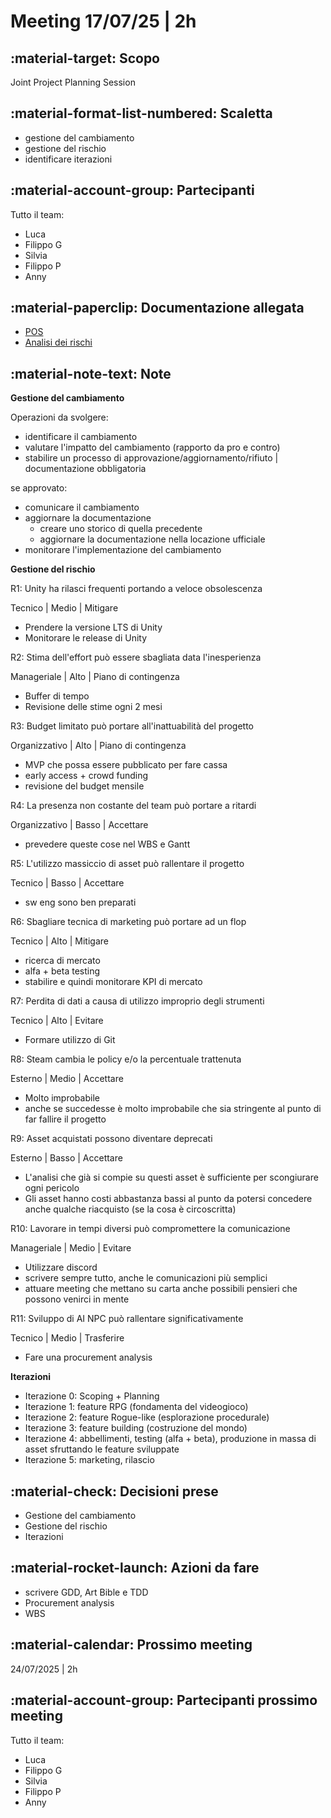 # Meeting 17/07/25 | 2h

## :material-target: **Scopo**

Joint Project Planning Session

## :material-format-list-numbered: **Scaletta**  

- gestione del cambiamento
- gestione del rischio
- identificare iterazioni

## :material-account-group: **Partecipanti**  

Tutto il team:
- Luca
- Filippo G
- Silvia
- Filippo P
- Anny

## :material-paperclip: **Documentazione allegata**  

- [POS](../scoping/POS.md)
- [Analisi dei rischi](../scoping/risk-analysis.md)

## :material-note-text: **Note**  

**Gestione del cambiamento**

Operazioni da svolgere:

- identificare il cambiamento
- valutare l'impatto del cambiamento (rapporto da pro e contro)
- stabilire un processo di approvazione/aggiornamento/rifiuto | documentazione obbligatoria

se approvato:

- comunicare il cambiamento
- aggiornare la documentazione
    - creare uno storico di quella precedente
    - aggiornare la documentazione nella locazione ufficiale
- monitorare l'implementazione del cambiamento

**Gestione del rischio**

R1: Unity ha rilasci frequenti portando a veloce obsolescenza

Tecnico | Medio | Mitigare

- Prendere la versione LTS di Unity
- Monitorare le release di Unity

R2: Stima dell'effort può essere sbagliata data l'inesperienza

Manageriale | Alto | Piano di contingenza

- Buffer di tempo
- Revisione delle stime ogni 2 mesi

R3: Budget limitato può portare all'inattuabilità del progetto

Organizzativo | Alto | Piano di contingenza

- MVP che possa essere pubblicato per fare cassa
- early access + crowd funding
- revisione del budget mensile

R4: La presenza non costante del team può portare a ritardi

Organizzativo | Basso | Accettare

- prevedere queste cose nel WBS e Gantt

R5: L'utilizzo massiccio di asset può rallentare il progetto

Tecnico | Basso | Accettare

- sw eng sono ben preparati

R6: Sbagliare tecnica di marketing può portare ad un flop

Tecnico | Alto | Mitigare

- ricerca di mercato
- alfa + beta testing
- stabilire e quindi monitorare KPI di mercato

R7: Perdita di dati a causa di utilizzo improprio degli strumenti

Tecnico | Alto | Evitare

- Formare utilizzo di Git

R8: Steam cambia le policy e/o la percentuale trattenuta

Esterno | Medio | Accettare

- Molto improbabile
- anche se succedesse è molto improbabile che sia stringente al punto di far fallire il progetto

R9: Asset acquistati possono diventare deprecati

Esterno | Basso | Accettare

- L'analisi che già si compie su questi asset è sufficiente per scongiurare ogni pericolo
- Gli asset hanno costi abbastanza bassi al punto da potersi concedere anche qualche riacquisto (se la cosa è circoscritta)

R10: Lavorare in tempi diversi può compromettere la comunicazione

Manageriale | Medio | Evitare

- Utilizzare discord
- scrivere sempre tutto, anche le comunicazioni più semplici
- attuare meeting che mettano su carta anche possibili pensieri che possono venirci in mente

R11: Sviluppo di AI NPC può rallentare significativamente

Tecnico | Medio | Trasferire

- Fare una procurement analysis

**Iterazioni**

- Iterazione 0: Scoping + Planning
- Iterazione 1: feature RPG (fondamenta del videogioco)
- Iterazione 2: feature Rogue-like (esplorazione procedurale)
- Iterazione 3: feature building (costruzione del mondo)
- Iterazione 4: abbellimenti, testing (alfa + beta), produzione in massa di asset sfruttando le feature sviluppate
- Iterazione 5: marketing, rilascio 

## :material-check: **Decisioni prese**  

- Gestione del cambiamento
- Gestione del rischio
- Iterazioni

## :material-rocket-launch: **Azioni da fare**  

- scrivere GDD, Art Bible e TDD
- Procurement analysis
- WBS

## :material-calendar: **Prossimo meeting**

24/07/2025 | 2h

## :material-account-group: **Partecipanti prossimo meeting**  

Tutto il team:
- Luca
- Filippo G
- Silvia
- Filippo P
- Anny
